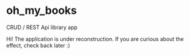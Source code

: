 # oh_my_books
CRUD / REST Api library app


Hi! The application is under reconstruction. If you are curious about the effect, check back later :)
